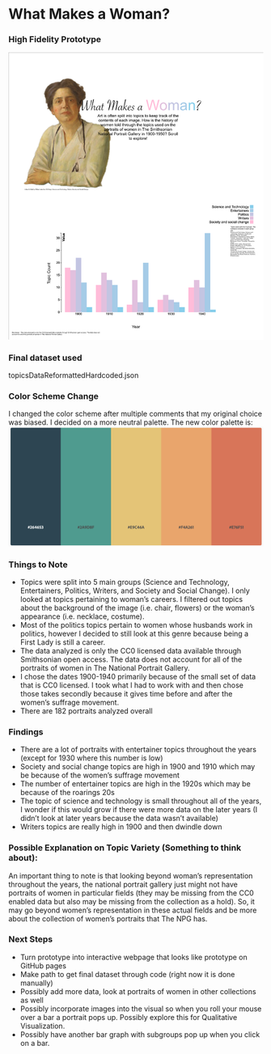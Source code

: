 # What Makes a Woman?
### High Fidelity Prototype
![](HighFidelityPrototype.png)
### Final dataset used
topicsDataReformattedHardcoded.json

### Color Scheme Change
I changed the color scheme after multiple comments that my original choice was biased. I decided on a more neutral palette. The new color palette is:
![](ColorScheme2.png)

### Things to Note
* Topics were split into 5 main groups (Science and Technology, Entertainers, Politics, Writers, and Society and Social Change). I only looked at topics pertaining to woman’s careers. I filtered out topics about the background of the image (i.e. chair, flowers) or the woman’s appearance (i.e. necklace, costume).
* Most of the politics topics pertain to women whose husbands work in politics, however I decided to still look at this genre because being a First Lady is still a career.
* The data analyzed is only the CC0 licensed data available through Smithsonian open access. The data does not account for all of the portraits of women in The National Portrait Gallery.
* I chose the dates 1900-1940 primarily because of the small set of data that is CC0 licensed. I took what I had to work with and then chose those takes secondly because it gives time before and after the women’s suffrage movement.
* There are 182 portraits analyzed overall

### Findings
* There are a lot of portraits with entertainer topics throughout the years (except for 1930 where this number is low)
* Society and social change topics are high in 1900 and 1910 which may be because of the women’s suffrage movement
* The number of entertainer topics are high in the 1920s which may be because of the roarings 20s
* The topic of science and technology is small throughout all of the years, I wonder if this would grow if there were more data on the later years (I didn’t look at later years because the data wasn’t available)
* Writers topics are really high in 1900 and then dwindle down

### Possible Explanation on Topic Variety (Something to think about):

An important thing to note is that looking beyond woman’s representation throughout the years, the national portrait gallery just might not have portraits of women in particular fields (they may be missing from the CC0 enabled data but also may be missing from the collection as a hold). So, it may go beyond women’s representation in these actual fields and be more about the collection of women’s portraits that The NPG has.

### Next Steps
* Turn prototype into interactive webpage that looks like prototype on GitHub pages
* Make path to get final dataset through code (right now it is done manually)
* Possibly add more data, look at portraits of women in other collections as well
* Possibly incorporate images into the visual so when you roll your mouse over a bar a portrait pops up. Possibly explore this for Qualitative Visualization.
* Possibly have another bar graph with subgroups pop up when you click on a bar.
